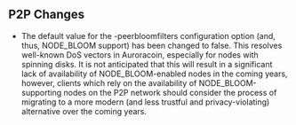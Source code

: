 P2P Changes
-----------
- The default value for the -peerbloomfilters configuration option (and, thus, NODE_BLOOM support) has been changed to false.
  This resolves well-known DoS vectors in Auroracoin, especially for nodes with spinning disks. It is not anticipated that
  this will result in a significant lack of availability of NODE_BLOOM-enabled nodes in the coming years, however, clients
  which rely on the availability of NODE_BLOOM-supporting nodes on the P2P network should consider the process of migrating
  to a more modern (and less trustful and privacy-violating) alternative over the coming years.